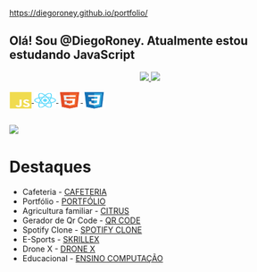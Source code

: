https://diegoroney.github.io/portfolio/

## Olá! Sou @DiegoRoney. Atualmente estou estudando JavaScript
<div align="center">
  <a href="https://github.com/DiegoRoney">
  <img height="180em" src="https://github-readme-stats.vercel.app/api?username=DiegoRoney&show_icons=true&theme=dracula&include_all_commits=true&count_private=true"/>
  <img height="180em" src="https://github-readme-stats.vercel.app/api/top-langs/?username=DiegoRoney&layout=compact&langs_count=7&theme=dracula"/>
</div>
  
<div style="display: inline_block"><br>
  <img align="center" alt="Js" height="30" width="40" src="https://raw.githubusercontent.com/devicons/devicon/master/icons/javascript/javascript-plain.svg"> 
  <img align="center" alt="React" height="30" width="40" src="https://raw.githubusercontent.com/devicons/devicon/master/icons/react/react-original.svg">
  <img align="center" alt="HTML" height="30" width="40" src="https://raw.githubusercontent.com/devicons/devicon/master/icons/html5/html5-original.svg">
  <img align="center" alt="CSS" height="30" width="40" src="https://raw.githubusercontent.com/devicons/devicon/master/icons/css3/css3-original.svg">  
  
   
  ##
 
<div> 
 
  <a href="https://www.instagram.com/rbs_diego/" target="_blank"><img src="https://img.shields.io/badge/-Instagram-%23E4405F?style=for-the-badge&logo=instagram&logoColor=white" target="_blank"></a> 

 # Destaques
  
  - Cafeteria - [CAFETERIA](https://diegoroney.github.io/portfolio/ "CAFETERIA")
  - Portfólio - [PORTFÓLIO](https://diegoroney.github.io/portfolio/ "PORTFÓLIO")
  - Agricultura familiar - [CITRUS](https://diegoroney.github.io/newcitrus/ "CITRUS")
  - Gerador de Qr Code - [QR CODE](https://diegoroney.github.io/qrcode/ "QR CODE")
  - Spotify Clone - [SPOTIFY CLONE](https://diegoroney.github.io/spotify-clone/ "SPOTIFY CLONE")
  - E-Sports - [SKRILLEX](https://diegoroney.github.io/skrillex/ "SKRILLEX")
  - Drone X - [DRONE X](https://diegoroney.github.io/new-dronex/ "DRONE X")
  - Educacional - [ENSINO COMPUTAÇÃO](https://diegoroney.github.io/cartilha-comput-page/ "ENSINO COMPUTAÇÃO") 
